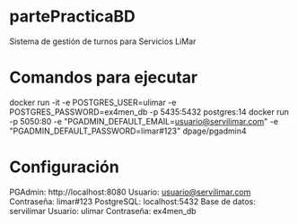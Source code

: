 # partePracticaBD
Sistema de gestión de turnos para Servicios LiMar

# Comandos para ejecutar 
docker run -it -e POSTGRES_USER=ulimar -e POSTGRES_PASSWORD=ex4men_db -p 5435:5432 postgres:14
docker run -p 5050:80 -e "PGADMIN_DEFAULT_EMAIL=usuario@servilimar.com" -e "PGADMIN_DEFAULT_PASSWORD=limar#123" dpage/pgadmin4

# Configuración 
PGAdmin: http://localhost:8080
Usuario: usuario@servilimar.com
Contraseña: limar#123
PostgreSQL: localhost:5432
Base de datos: servilimar
Usuario: ulimar
Contraseña: ex4men_db


